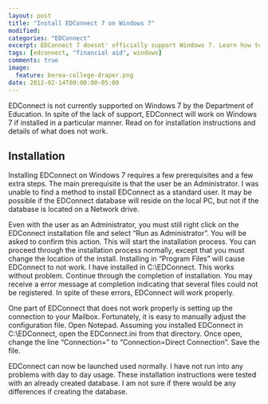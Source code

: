 ```yaml
---
layout: post
title: "Install EDConnect 7 on Windows 7"
modified:
categories: "EDConnect"
excerpt: EDConnect 7 doesnt' officially support Windows 7. Learn how to work around the issues to get it installed and working.
tags: [edconnect, "financial aid", windows]
comments: true
image:
  feature: berea-college-draper.png
date: 2012-02-14T00:00:00-05:00
---
```


EDConnect is not currently supported on Windows 7 by the Department of Education. In spite of the lack of support, EDConnect will work on Windows 7 if installed in a particular manner. Read on for installation instructions and details of what does not work.

## Installation

Installing EDConnect on Windows 7 requires a few prerequisites and a few extra steps. The main prerequisite is that the user be an Administrator. I was unable to find a method to install EDConnect as a standard user. It may be possible if the EDConnect database will reside on the local PC, but not if the database is located on a Network drive.

Even with the user as an Administrator, you must still right click on the EDConnect installation file and select “Run as Administrator”. You will be asked to confirm this action. This will start the installation process. You can proceed through the installation process normally, except that you must change the location of the install. Installing in “Program Files” will cause EDConnect to not work. I have installed in C:\EDConnect. This works without problem. Continue through the completion of installation. You may receive a error message at completion indicating that several files could not be registered. In spite of these errors, EDConnect will work properly.

One part of EDConnect that does not work properly is setting up the connection to your Mailbox. Fortunately, it is easy to manually adjust the configuration file. Open Notepad. Assuming you installed EDConnect in C:\EDConnect, open the EDConnect.ini from that directory. Once open, change the line “Connection=” to “Connection=Direct Connection”. Save the file.

EDConnect can now be launched used normally. I have not run into any problems with day to day usage. These installation instructions were tested with an already created database. I am not sure if there would be any differences if creating the database.
